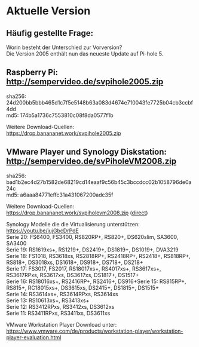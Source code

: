 # Aktuelle Version

## Häufig gestellte Frage:

Worin besteht der Unterschied zur Vorversion?<br>
Die Version 2005 enthält nun das neueste Update auf Pi-hole 5.
<br>


## Raspberry Pi: http://sempervideo.de/svpihole2005.zip <br>
sha256: 24d200bb5bbb465d1c7f5e5148b63a083d4674e710043fe7725b04cb3ccbf4dd  <br>
md5: 174b5a1736c7553810c08f8da0577f1b <br>

Weitere Download-Quellen:<br>
https://drop.banananet.work/svpihole2005.zip<br>

## VMware Player und Synology Diskstation: http://sempervideo.de/svPiholeVM2008.zip<br>
sha256: bad1b2ec4d27b1582de68219cd14eaaf9c56b45c3bccdcc02b1058796de0a24c<br>
md5: a6aaa84771effc31a431067200adc35f <br>

Weitere Download-Quellen:<br>
https://drop.banananet.work/svpiholevm2008.zip ([direct](https://drop.banananet.work/files/svpiholevm2008.zip))<br>

Synology Modelle die die Virtualisierung unterstützen: https://youtu.be/jujGbcDrPdE <br>
Serie 20: FS6400, FS3400, RS820RP+, RS820+, DS620slim, SA3600, SA3400<br>
Serie 19: RS1619xs+, RS1219+, DS2419+, DS1819+, DS1019+, DVA3219<br>
Serie 18: FS1018, RS3618xs, RS2818RP+, RS2418RP+, RS2418+, RS818RP+, RS818+, DS3018xs, DS1618+, DS918+, DS718+, DS218+<br>
Serie 17: FS3017, FS2017, RS18017xs+, RS4017xs+, RS3617xs+, RS3617RPxs, RS3617xs, DS3617xs, DS1817+, DS1517+<br>
Serie 16: RS18016xs+, RS2416RP+, RS2416+, DS916+Serie 15: RS815RP+, RS815+, RC18015xs+, DS3615xs, DS2415+, DS1815+, DS1515+<br>
Serie 14: RS3614xs+, RS3614RPxs, RS3614xs<br>
Serie 13: RS10613xs+, RS3413xs+<br>
Serie 12: RS3412RPxs, RS3412xs, DS3612xs<br>
Serie 11: RS3411RPxs, RS3411xs, DS3611xs<br>

VMware Workstation Player Download unter: https://www.vmware.com/de/products/workstation-player/workstation-player-evaluation.html

